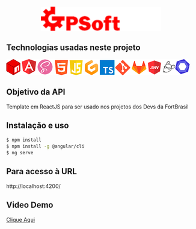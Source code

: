<p align="center">
  <img src="./src/assets/gpsoft-logo-7.png" width="320" alt="Logo FortBrasil" />
</p>


## Technologias usadas neste projeto
<img src="./src/assets/technology.png" alt="Tecnologias usadas" /> 


## Objetivo da API
Template em ReactJS para ser usado nos projetos dos Devs da FortBrasil

## Instalação e uso
```bash
$ npm install 
$ npm install -g @angular/cli
$ ng serve
```
## Para acesso à URL
http://localhost:4200/

## Video Demo
<a href="https://youtu.be/1jlygogJWlc">Clique Aqui</a>

